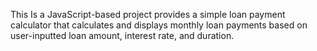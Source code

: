 This Is a JavaScript-based project provides a simple loan payment calculator that calculates and displays monthly loan payments based on user-inputted loan amount, interest rate, and duration.

